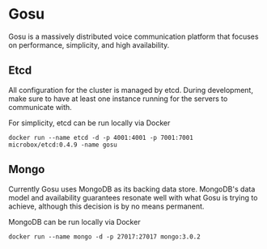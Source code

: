 # Gosu
Gosu is a massively distributed voice communication platform that focuses on performance, simplicity, and high availability.

## Etcd
All configuration for the cluster is managed by etcd. During development, make sure to have at least one instance running for the servers to communicate with.

For simplicity, etcd can be run locally via Docker

    docker run --name etcd -d -p 4001:4001 -p 7001:7001 microbox/etcd:0.4.9 -name gosu

## Mongo
Currently Gosu uses MongoDB as its backing data store. MongoDB's data model and availability guarantees resonate well with what Gosu is trying to achieve, although this decision is by no means permanent.

MongoDB can be run locally via Docker

    docker run --name mongo -d -p 27017:27017 mongo:3.0.2
